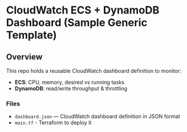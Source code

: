 # CloudWatch ECS + DynamoDB Dashboard (Sample Generic Template)

## Overview
This repo holds a reusable CloudWatch dashboard definition to monitor:
- **ECS**: CPU, memory, desired vs running tasks
- **DynamoDB**: read/write throughput & throttling

### Files
- `dashboard.json` — CloudWatch dashboard definition in JSON format
- `main.tf` - Terraform to deploy it  

